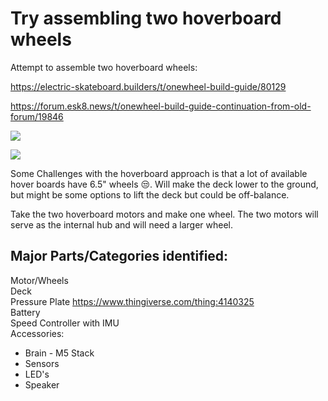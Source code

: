 <!-- .slide: data-background="./Images/header.svg" data-background-repeat="none" data-background-size="40% 40%" data-background-position="center 10%" class="header" -->
# Try assembling two hoverboard wheels

<!-- Put a link to the slides so that students can find them -->

<!-- 
➡️ [**Slides**](/gunterBotsEngineeringCourse/Slides/Lesson2.html ':ignore')
>
<!-- >

!-- ![Image of Engineering Design Circle](../engineeringDesignProcess.png)

 -->
Attempt to assemble two hoverboard wheels:

https://electric-skateboard.builders/t/onewheel-build-guide/80129

https://forum.esk8.news/t/onewheel-build-guide-continuation-from-old-forum/19846

[![](http://img.youtube.com/vi/0dq-1kT_1OI/0.jpg)](http://www.youtube.com/watch?v=0dq-1kT_1OI "Hoverboard OneWheel")

[![](http://img.youtube.com/vi/tJ3aADChl2o/0.jpg)](http://www.youtube.com/watch?v=tJ3aADChl2o "Hoverboard OneWheel Example Build")

Some Challenges with the hoverboard approach is that a lot of available hover boards have 6.5" wheels :unamused:.  Will make the deck lower to the ground, but might be some options to lift the deck but could be off-balance.

Take the two hoverboard motors and make one wheel. The two motors will serve as the internal hub and will need a larger wheel.

## Major Parts/Categories identified:  
Motor/Wheels\
Deck \
Pressure Plate   https://www.thingiverse.com/thing:4140325  
Battery \
Speed Controller with IMU  
Accessories:  
* Brain - M5 Stack  
* Sensors
* LED's
* Speaker
<!-- > -->